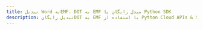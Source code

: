 ---title: تبدیل Word بهEMF، DOT به EMF مبدل رایگان یا Python SDKdescription: تبدیل رایگانDOT به EMF با استفاده از Python Cloud APIs & SDK. همچنین اسناد Microsoft Word و OpenOffice را در Cloud ایجاد، ویرایش و رندر کنید.---